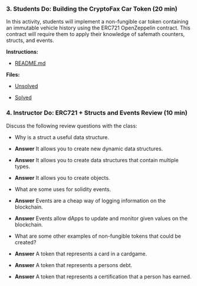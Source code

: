 ### 3. Students Do: Building the CryptoFax Car Token (20 min)

In this activity, students will implement a non-fungible car token containing an immutable vehicle history using the ERC721 OpenZeppelin contract. This contract will require them to apply their knowledge of safemath counters, structs, and events.

**Instructions:**

* [README.md](Activities/03_Building_CryptoFax_Car_Token/README.md)

**Files:**

* [Unsolved](Activities/03_Building_CryptoFax_Car_Token/Solved/CryptoFax.sol)

* [Solved](Activities/03_Building_CryptoFax_Car_Token/Unsolved/CryptoFax.sol)

### 4. Instructor Do: ERC721 + Structs and Events Review (10 min)

Discuss the following review questions with the class:

* Why is a struct a useful data structure.

* **Answer** It allows you to create new dynamic data structures.

* **Answer** It allows you to create data structures that contain multiple types.

* **Answer** It allows you to create objects.

* What are some uses for solidity events.

* **Answer** Events are a cheap way of logging information on the blockchain.

* **Answer** Events allow dApps to update and monitor given values on the blockchain.

* What are some other examples of non-fungible tokens that could be created?

* **Answer** A token that represents a card in a cardgame.

* **Answer** A token that represents a persons debt.

* **Answer** A token that represents a certification that a person has earned.
